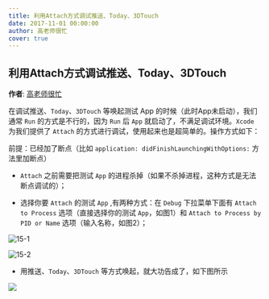 ```yaml
---
title: 利用Attach方式调试推送、Today、3DTouch
date: 2017-11-01 00:00:00
author: 高老师很忙
cover: true
---
```


利用Attach方式调试推送、Today、3DTouch
----------

**作者**: [高老师很忙](https://weibo.com/517082456)

在调试推送、`Today`、`3DTouch` 等唤起测试 App 的时候（此时App未启动），我们通常 `Run` 的方式是不行的，因为 `Run` 后 `App` 就启动了，不满足调试环境。`Xcode` 为我们提供了 `Attach` 的方式进行调试，使用起来也是超简单的。操作方式如下：

前提：已经加了断点（比如 `application: didFinishLaunchingWithOptions:` 方法里加断点）

* `Attach` 之前需要把测试 `App` 的进程杀掉（如果不杀掉进程，这种方式是无法断点调试的）；

* 选择你要 `Attach` 的测试 `App` ,有两种方式：在 `Debug` 下拉菜单下面有 `Attach to Process` 选项（直接选择你的测试 `App`，如图1）和 `Attach to Process by PID or Name` 选项（输入名称，如图2）；

![15-1](https://github.com/southpeak/iOS-tech-set/blob/master/images/2017/11/15-1.jpg?raw=true)

![15-2](https://github.com/southpeak/iOS-tech-set/blob/master/images/2017/11/15-2.jpg?raw=true)

* 用推送、`Today`、`3DTouch` 等方式唤起，就大功告成了，如下图所示

![](https://github.com/southpeak/iOS-tech-set/blob/master/images/2017/11/15-2.jpg?raw=true)